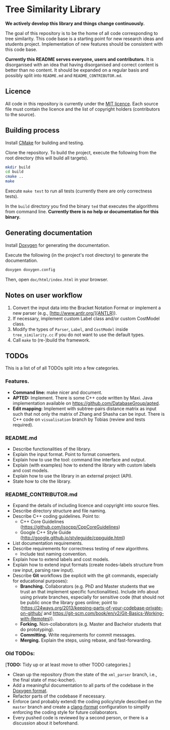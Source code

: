 # Tree Similarity Library

**We actively develop this library and things change continuously.**

The goal of this repository is to be the home of all code corresponding to tree similarity. This code base is a starting point for new research ideas and students project. Implementation of new features should be consistent with this code base.

**Currently this README serves everyone, users and contributors.** It is disorganised with an idea that having disorganised and correct content is better than no content. It should be expanded on a regular basis and possibly split into ``README.md`` and ``README_CONTRIBUTOR.md``.

## Licence

All code in this repository is currently under the [MIT licence](https://opensource.org/licenses/MIT). Each source file must contain the licence and the list of copyright holders (contributors to the source).

## Building process

Install [CMake](https://cmake.org/) for building and testing.

Clone the repository. To build the project, execute the following from the root directory (this will build all targets).
```bash
mkdir build
cd build
cmake ..
make
```
Execute ``make test`` to run all tests (currently there are only correctness tests).

In the ``build`` directory you find the binary ``ted`` that executes the algorithms from command line. **Currently there is no help or documentation for this binary.**

## Generating documentation

Install [Doxygen](http://www.stack.nl/~dimitri/doxygen/) for generating the documentation.

Execute the following (in the project's root directory) to generate the documentation.
```bash
doxygen doxygen.config
```
Then, open ``doc/html/index.html`` in your browser.

## Notes on user workflow

1. Convert the input data into the Bracket Notation Format or implement a new parser (e.g., [http://www.antlr.org/](ANTLR)).
2. If necessary, implement custom Label class and/or custom CostModel class.
3. Modify the types of `Parser`, `Label`, and `CostModel` inside `tree_similarity.cc` if you do not want to use the default types.
4. Call `make` to (re-)build the framework.

## TODOs

This is a list of of all TODOs split into a few categories.

### Features.
- **Command line:** make nicer and document.
- **APTED:** Implement. There is some C++ code written by Maxi. Java implementation available on https://github.com/DatabaseGroup/apted.
- **Edit mapping:** Implement with subtree-pairs distance matrix as input such that not only the matrix of Zhang and Shasha can be input. There is C++ code on ``visualisation`` branch by Tobias (review and tests required).

### README.md
- Describe functionalities of the library.
- Explain the input format. Point to format converters.
- Explain how to use the tool: command line interface and output.
- Explain (with examples) how to extend the library with custom labels and cost models.
- Explain how to use the library in an external project (API).
- State how to cite the library.

### README_CONTRIBUTOR.md
- Expand the details of including licence and copyright into source files.
- Describe directory structure and file naming.
- Describe C++ coding guidelines. Point to:
  - C++ Core Guidelines (https://github.com/isocpp/CppCoreGuidelines)
  - Google C++ Style Guide (http://google.github.io/styleguide/cppguide.html)
- List documentation requirements.
- Describe requirements for correctness testing of new algorithms.
  - Include test naming convention.
- Explain how to extend labels and cost models.
- Explain how to extend input formats (create nodes-labels structure from raw input, parsing raw input).
- Describe **Git** workflows (be explicit with the git commands, especially for educational purposes):
  - **Branching.** Collaborators (e.g. PhD and Master students that we trust an that implement specific functionalities). Include info about using private branches, especially for sensitive code (that should not be public once the library goes online; point to (https://24ways.org/2013/keeping-parts-of-your-codebase-private-on-github/ and https://git-scm.com/book/en/v2/Git-Basics-Working-with-Remotes)).
  - **Forking.** Non-collaborators (e.g. Master and Bachelor students that do prototyping).
  - **Committing.** Write requirements for commit messages.
  - **Merging.** Explain the steps, using rebase, and fast-forwarding.

### Old TODOs:
[**TODO:** Tidy up or at least move to other TODO categories.]
- Clean up the repository (from the state of the `xml_parser` branch, i.e., the
final state of msc-kocher).
- Add a meaningful documentation to all parts of the codebase in the [Doxygen format](https://www.stack.nl/~dimitri/doxygen/manual/docblocks.html).
- Refactor parts of the codebase if necessary.
- Enforce (and probably extend) the coding policy/style described on the `master`
branch and create a [clang-format](https://clang.llvm.org/docs/ClangFormat.html)
configuration to simplify enforcing the coding style for future collaborators.
- Every pushed code is reviewed by a second person, or there is a discussion about it beforehand.

